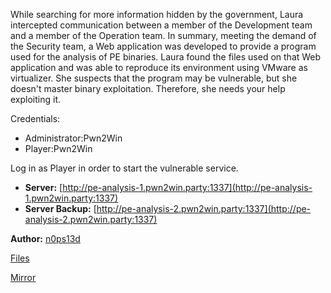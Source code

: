 While searching for more information hidden by the government, Laura intercepted communication between a member of the Development team and a member of the Operation team. In summary, meeting the demand of the Security team, a Web application was developed to provide a program used for the analysis of PE binaries. Laura found the files used on that Web application and was able to reproduce its environment using VMware as virtualizer. She suspects that the program may be vulnerable, but she doesn't master binary exploitation. Therefore, she needs your help exploiting it.

Credentials:

* Administrator:Pwn2Win
* Player:Pwn2Win

Log in as Player in order to start the vulnerable service.

* **Server:** [http://pe-analysis-1.pwn2win.party:1337](http://pe-analysis-1.pwn2win.party:1337)
* **Server Backup:** [http://pe-analysis-2.pwn2win.party:1337](http://pe-analysis-2.pwn2win.party:1337)

**Author:** [n0ps13d](https://github.com/saullocarvalho)

[Files](https://static.pwn2win.party/pe_analysis_0dc26833115790aa8136b398c989b30ab7c4f9de688d17a0171ecb0321df86cd.tar.gz)

[Mirror](https://drive.google.com/file/d/1Y6ki3IhxOYet-jvzi4VaCFKRpPnhn-z6/view?usp=drivesdk)


